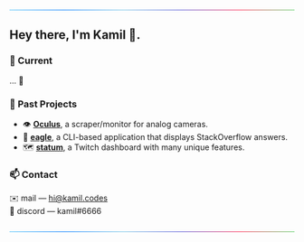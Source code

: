 ![line](https://github.com/DPM97/DPM97/blob/master/line.gif)
## Hey there, I'm Kamil 👋.

### 🎯 Current

... 👀

### 🎨 Past Projects
- 👁️ **[Oculus](https://github.com/k9mil/oculus)**, a scraper/monitor for analog cameras.
- 🦅 **[eagle](https://github.com/k9mil/eagle)**, a CLI-based application that displays StackOverflow answers.
- 🗺️ **[statum](https://github.com/k9mil/statum)**, a Twitch dashboard with many unique features.

### 📫 Contact

✉️ mail — [hi@kamil.codes](mailto:hi@kamil.codes)\
💬 discord — kamil#6666

![line](https://github.com/DPM97/DPM97/blob/master/line.gif)
